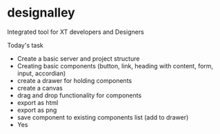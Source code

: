 # designalley
Integrated tool for XT developers and Designers

Today's task
- Create a basic server and project structure
- Creating basic components (button, link, heading with content, form, input, accordian)
- create a drawer for holding components
- create a canvas
- drag and drop functionality for components
- export as html
- export as png
- save component to existing components list (add to drawer)
- Yes
